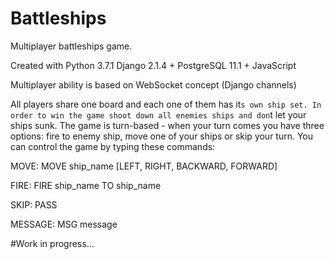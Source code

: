 # Battleships
Multiplayer battleships game.

Created with Python 3.7.1 Django 2.1.4 + PostgreSQL 11.1 + JavaScript

Multiplayer ability is based on WebSocket concept (Django channels)

All players share one board and each one of them has it`s own ship set.
In order to win the game shoot down all enemies ships and don`t let your ships sunk.
The game is turn-based - when your turn comes you have three options: fire to enemy ship, move one of your ships or skip your turn.
You can control the game by typing these commands:

MOVE:
MOVE ship_name [LEFT, RIGHT, BACKWARD, FORWARD]

FIRE:
FIRE ship_name TO ship_name

SKIP:
PASS

MESSAGE:
MSG message



#Work in progress...
